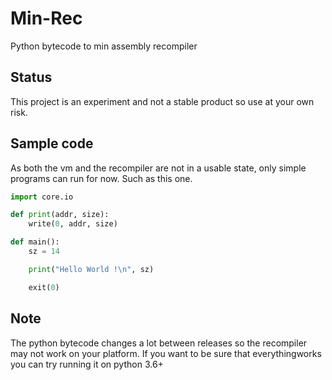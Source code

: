 # Min-Rec

Python bytecode to min assembly recompiler

## Status
This project is an experiment and not a stable product so use at your own risk.

## Sample code
As both the vm and the recompiler are not in a usable state, only simple programs can run for now. Such as this one.

```python
import core.io

def print(addr, size):
    write(0, addr, size)

def main():
    sz = 14

    print("Hello World !\n", sz)

    exit(0)
```

## Note
The python bytecode changes a lot between releases so the recompiler may not work on your platform. If you want to be sure that everythingworks you can try running it on python 3.6+
